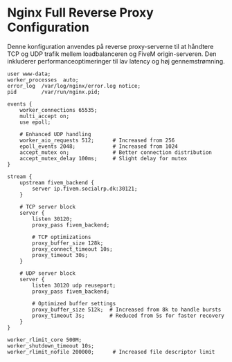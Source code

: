# Nginx Full Reverse Proxy Configuration

Denne konfiguration anvendes på reverse proxy-serverne til at håndtere TCP og UDP trafik mellem loadbalanceren og FiveM origin-serveren. Den inkluderer performanceoptimeringer til lav latency og høj gennemstrømning.

```nginx
user www-data;
worker_processes  auto;
error_log  /var/log/nginx/error.log notice;
pid        /var/run/nginx.pid;

events {
    worker_connections 65535;
    multi_accept on;
    use epoll;

    # Enhanced UDP handling
    worker_aio_requests 512;      # Increased from 256
    epoll_events 2048;            # Increased from 1024
    accept_mutex on;              # Better connection distribution
    accept_mutex_delay 100ms;     # Slight delay for mutex
}

stream {
    upstream fivem_backend {
        server ip.fivem.socialrp.dk:30121;
    }

    # TCP server block
    server {
        listen 30120;
        proxy_pass fivem_backend;
        
        # TCP optimizations
        proxy_buffer_size 128k;
        proxy_connect_timeout 10s;
        proxy_timeout 30s;
    }

    # UDP server block
    server {
        listen 30120 udp reuseport;
        proxy_pass fivem_backend;
        
        # Optimized buffer settings
        proxy_buffer_size 512k;  # Increased from 8k to handle bursts
        proxy_timeout 3s;        # Reduced from 5s for faster recovery
    }
}

worker_rlimit_core 500M;
worker_shutdown_timeout 10s;
worker_rlimit_nofile 200000;      # Increased file descriptor limit
```
